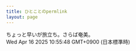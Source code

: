 ```yaml
---
title: ひとことのpermlink
layout: page
---
```

<div class="box" dt="1744768548131">
  ちょっと早いが旅立ち。さらば奄美。
  <div class="content is-small">Wed Apr 16 2025 10:55:48 GMT+0900 (日本標準時)</div>
</div>